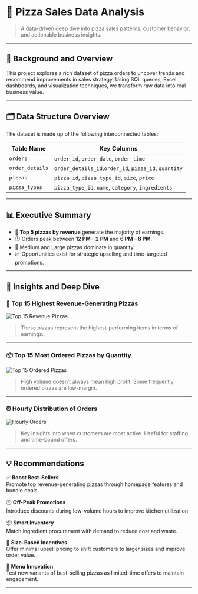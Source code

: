 # 🍕 Pizza Sales Data Analysis

> A data-driven deep dive into pizza sales patterns, customer behavior, and actionable business insights.

---

## 🧠 Background and Overview

This project explores a rich dataset of pizza orders to uncover trends and recommend improvements in sales strategy. Using SQL queries, Excel dashboards, and visualization techniques, we transform raw data into real business value.

---

## 🗂️ Data Structure Overview

The dataset is made up of the following interconnected tables:

| Table Name      | Key Columns                                   |
|-----------------|-----------------------------------------------|
| `orders`        | `order_id`, `order_date`, `order_time`                    |
| `order_details` | `order_details_id`,`order_id`, `pizza_id`, `quantity`            |
| `pizzas`        | `pizza_id`, `pizza_type_id`, `size`, `price` |
| `pizza_types`   | `pizza_type_id`, `name`, `category`, `ingredients`         |

---

## 📊 Executive Summary

- 🍕 **Top 5 pizzas by revenue** generate the majority of earnings.
- 🕐 Orders peak between **12 PM – 2 PM** and **6 PM – 8 PM**.
- 📏 Medium and Large pizzas dominate in quantity.
- 📈 Opportunities exist for strategic upselling and time-targeted promotions.

---

## 🔎 Insights and Deep Dive

### 🥇 Top 15 Highest Revenue-Generating Pizzas
![Top 15 Revenue Pizzas](images/top_15_revenue.png)

> These pizzas represent the highest-performing items in terms of earnings.

---

### 📦 Top 15 Most Ordered Pizzas by Quantity
![Top 15 Ordered Pizzas](images/top_15_orders.png)

> High volume doesn’t always mean high profit. Some frequently ordered pizzas are low-margin.

---

### ⏰ Hourly Distribution of Orders
![Hourly Orders](images/hourly_orders.png)

> Key insights into when customers are most active. Useful for staffing and time-bound offers.

---

## 💡 Recommendations

✅ **Boost Best-Sellers**  
Promote top revenue-generating pizzas through homepage features and bundle deals.

🕒 **Off-Peak Promotions**  
Introduce discounts during low-volume hours to improve kitchen utilization.

📦 **Smart Inventory**  
Match ingredient procurement with demand to reduce cost and waste.

📏 **Size-Based Incentives**  
Offer minimal upsell pricing to shift customers to larger sizes and improve order value.

🌱 **Menu Innovation**  
Test new variants of best-selling pizzas as limited-time offers to maintain engagement.

---
